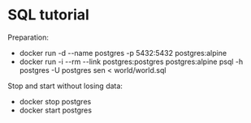 # SQL tutorial

Preparation:

- docker run -d --name postgres -p 5432:5432 postgres:alpine
- docker run -i --rm --link postgres:postgres postgres:alpine psql -h postgres -U postgres sen < world/world.sql

Stop and start without losing data:

- docker stop postgres
- docker start postgres
